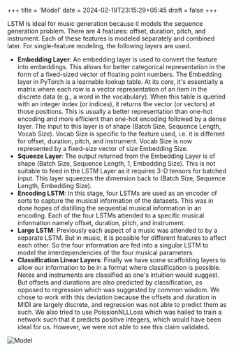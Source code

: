 +++
title = 'Model'
date = 2024-02-19T23:15:29+05:45
draft = false
+++

LSTM is ideal for music generation because it models the sequence generation problem. There are 4 features: offset, duration, pitch, and instrument. Each of these features is modeled separately and combined later. For single-feature modeling, the following layers are used.


- **Embedding Layer**: An embedding layer is used to convert the feature into embeddings. This allows for better categorical representation in the form of a fixed-sized vector of floating point numbers. The Embedding layer in PyTorch is a learnable lookup table. At its core, it's essentially a matrix where each row is a vector representation of an item in the discrete data (e.g., a word in the vocabulary). When this table is queried with an integer index (or indices), it returns the vector (or vectors) at those positions. This is usually a better representation than one-hot encoding and more efficient than one-hot encoding followed by a dense layer. The input to this layer is of shape (Batch Size, Sequence Length, Vocab Size). Vocab Size is specific to the feature used, i.e. it is different for offset, duration, pitch, and instrument. Vocab Size is now represented by a fixed-size vector of size Embedding Size.
- **Squeeze Layer**: The output returned from the Embedding Layer is of shape (Batch Size, Sequence Length, 1, Embedding Size). This is not suitable to feed in the LSTM Layer as it requires 3-D tensors for batched input. This layer squeezes the dimension back to (Batch Size, Sequence Length, Embedding Size).
- **Encoding LSTM**: In this stage, four LSTMs are used as an encoder of sorts to capture the musical information of the datasets. This was in done hopes of distilling the sequential musical information in an encoding. Each of the four LSTMs attended to a specific musical information namely offset, duration, pitch, and instrument.
- **Large LSTM**: Previously each aspect of a music was attended to by a separate LSTM. But in music, it is possible for different features to affect each other. So the four information are fed into a singular LSTM to model the interdependencies of the four musical parameters.
- **Classification Linear Layers**: Finally we have some scaffolding layers to allow our information to be in a format where classification is possible. Notes and instruments are classified as one's intuition would suggest. But offsets and durations are also predicted by classification, as opposed to regression which was suggested by common wisdom. We chose to work with this deviation because the offsets and duration in MIDI are largely discrete, and regression was not able to predict them as such. We also tried to use PoissionNLLLoss which was hailed to train a network such that it predicts positive integers, which would have been ideal for us. However, we were not able to see this claim validated.  


![Model](/model.png)